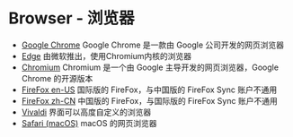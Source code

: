 # Browser - 浏览器

- [Google Chrome](https://www.google.cn/chrome/)
Google Chrome 是一款由 Google 公司开发的网页浏览器
- [Edge](https://www.microsoft.com/zh-cn/edge)
由微软推出，使用Chromium内核的浏览器
- [Chromium](https://www.chromium.org/getting-involved/download-chromium)
Chromium 是一个由 Google 主导开发的网页浏览器，Google Chrome 的开源版本
- [FireFox en-US](https://www.mozilla.org/en-US/firefox/)
国际版的 FireFox，与中国版的 FireFox Sync 账户不通用
- [FireFox zh-CN](http://www.firefox.com.cn/)
中国版的 FireFox，与国际版的 FireFox Sync 账户不通用
- [Vivaldi](https://vivaldi.com/)
界面可以高度自定义的浏览器
- [Safari (macOS)](https://www.apple.com/cn/safari/)
macOS 的网页浏览器